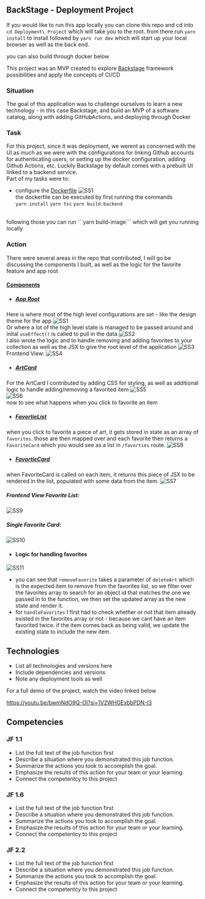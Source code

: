 ## BackStage - Deployment Project

If you would like to run this app locally you can clone this repo and cd into ```cd Deployment\ Project``` which will take you to the root. from there run ```yarn install``` to install followed by ```yarn run dev``` which will start up your local browser as well as the back end.

you can also build through docker below

This project was an MVP created to explore [Backstage](https://backstage.io/docs/overview/what-is-backstage) framework possibilities and apply the concepts of CI/CD

### Situation<br>
The goal of this application was to challenge ourselves to learn a new technology - in this case Backstage, and build an MVP of a software catalog, along with adding GitHubActions, and deploying through Docker

### Task
For this project, since it was deployment, we werent as concerned with the UI as much as we were with the configurations for linking Github accounts for authenticating users, or setting up the docker configuration, adding Github Actions, etc. Luckily Backstage by default comes with a prebuilt UI linked to a backend service.<br>
Part of my tasks were to: 
- configure the [Dockerfile](https://github.com/Keffdu/final-portfolio/blob/main/Deployment%20Project/packages/backend/Dockerfile)
![SS1](./assets/SS1.png)<br>
the dockerfile can be executed by first running the commands <br>
```yarn install```
```yarn tsc```
```yarn build:backend```
<br>
following those you can run ```yarn build-image``` which will get you running locally

### Action
There were several areas in the repo that contributed, I will go be discussing the components I built, as well as the logic for the favorite feature and app root
#### [Components](https://github.com/Keffdu/final-portfolio/tree/main/Front%20End%20Project/src/components)
- ##### [App Root](https://github.com/Keffdu/final-portfolio/blob/main/Front%20End%20Project/src/App.jsx)
Here is where most of the high level configurations are set - like the design theme for the app
![SS1](./assets/SS1.png)<br>
Or where a lot of the high level state is managed to be passed around and inital ```useEffect()``` is called to pull in the data
![SS2](./assets/SS2.png)<br>
I also wrote the logic and to handle removing and adding favorites to your collection as well as the JSX to give the root level of the application
![SS3](./assets/SS3.png)<br>
Frontend View:
![SS4](./assets/SS4.png)<br>
- ##### [ArtCard](https://github.com/Keffdu/final-portfolio/blob/main/Front%20End%20Project/src/components/ArtCard.jsx)
For the ArtCard I contributed by adding CSS for styling, as well as additional logic to handle adding/removing a favorited item
![SS5](./assets/SS5.png)<br>
![SS6](./assets/SS6.png)<br>
now to see what happens when you click to favorite an item

- ##### [FavortieList](https://github.com/Keffdu/final-portfolio/blob/main/Front%20End%20Project/src/components/FavoriteList.jsx)
when you click to favorite a piece of art, it gets stored in state as an array of ```favorites```. those are then mapped over and each favorite then returns a ```FavoriteCard``` which you would see as a list in ```/favorties``` route.
![SS8](./assets/SS8.png)<br>
- ##### [FavortieCard](https://github.com/Keffdu/final-portfolio/blob/main/Front%20End%20Project/src/components/FavoriteCard.jsx)
when FavoriteCard is called on each item, it returns this piece of JSX to be rendered in the list, populated with some data from the item.
![SS7](./assets/SS7.png)<br>
##### Frontend View Favorite List:
![SS9](./assets/SS9.png)<br>
##### Single Favorite Card:
![SS10](./assets/SS10.png)<br>
- #### Logic for handling favorites
![SS11](./assets/SS11.png)<br>
- you can see that ```removeFavorite``` takes a parameter of ```deleteArt``` which is the expected item to remove from the favorites list, so we filter over the favorites array to search for an object id that matches the one we passed in to the function, we then set the updated array as the new state and render it.
- for ```handleFavorites``` I first had to check whether or not that item already existed in the favorites array or not - because we cant have an item favorited twice. if the item comes back as being valid, we update the existing state to include the new item.

## Technologies
- List all technologies and versions here
- Include dependencies and versions
- Note any deployment tools as well

For a full demo of the project, watch the video linked below

https://youtu.be/bwmNdO9Q-OI?si=1V2WHGExbbPDN-I3

## Competencies
### JF 1.1
- List the full text of the job function first
- Describe a situation where you demonstrated  this job function.
- Summarize the actions you took to accomplish the goal. 
- Emphasize the results of this action for your team or your learning. 
- Connect the competentcy to this project

### JF 1.6
- List the full text of the job function first
- Describe a situation where you demonstrated  this job function.
- Summarize the actions you took to accomplish the goal. 
- Emphasize the results of this action for your team or your learning. 
- Connect the competentcy to this project

### JF 2.2
- List the full text of the job function first
- Describe a situation where you demonstrated  this job function.
- Summarize the actions you took to accomplish the goal. 
- Emphasize the results of this action for your team or your learning. 
- Connect the competentcy to this project
